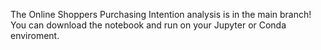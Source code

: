 The Online Shoppers Purchasing Intention analysis is in the main branch! You can download the notebook and run on your Jupyter or Conda enviroment.

